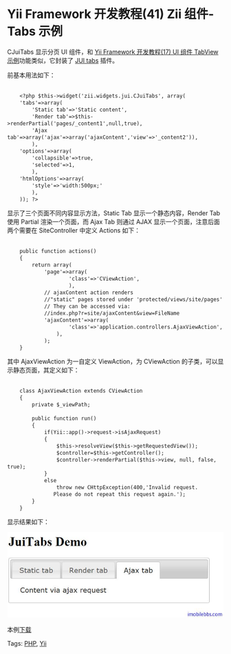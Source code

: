 # Yii Framework 开发教程(41) Zii 组件-Tabs 示例

CJuiTabs 显示分页 UI 组件，和 [Yii Framework 开发教程(17) UI 组件 TabView 示例](ui-components-tabview-example.md)功能类似，它封装了 [JUI tabs](http://jqueryui.com/demos/tabs/) 插件。

前基本用法如下：

```

    <?php $this->widget('zii.widgets.jui.CJuiTabs', array(
    'tabs'=>array(
    	'Static tab'=>'Static content',
    	'Render tab'=>$this->renderPartial('pages/_content1',null,true),
    	'Ajax tab'=>array('ajax'=>array('ajaxContent','view'=>'_content2')),
    	),
    'options'=>array(
    	'collapsible'=>true,
    	'selected'=>1,
    	),
    'htmlOptions'=>array(
    	'style'=>'width:500px;'
    	),
    )); ?>

```

显示了三个页面不同内容显示方法，Static Tab 显示一个静态内容，Render Tab 使用 Partial 渲染一个页面，而 Ajax Tab 则通过 AJAX 显示一个页面，注意后面两个需要在 SiteController 中定义 Actions 如下：

```

    public function actions()
    {
    	return array(
    		'page'=>array(
    				'class'=>'CViewAction',
    				),
    		// ajaxContent action renders
    		//"static" pages stored under 'protected/views/site/pages'
    		// They can be accessed via:
    		//index.php?r=site/ajaxContent&view=FileName
    		'ajaxContent'=>array(
    				'class'=>'application.controllers.AjaxViewAction',
    			),
    		);
    }

```

其中 AjaxViewAction 为一自定义 ViewAction，为 CViewAction 的子类，可以显示静态页面，其定义如下：

```

    class AjaxViewAction extends CViewAction
    {
    	private $_viewPath;
    
    	public function run()
    	{
    		if(Yii::app()->request->isAjaxRequest)
    		{
    			$this->resolveView($this->getRequestedView());
    			$controller=$this->getController();
    			$controller->renderPartial($this->view, null, false, true);
    		}
    		else
    			throw new CHttpException(400,'Invalid request.
    		   Please do not repeat this request again.');
    	}
    }

```

显示结果如下：

![picture41.1](images/41.1.jpg)

本例[下载](http://www.imobilebbs.com/download/yii/JuiTabsDemo.zip)

Tags: [PHP](http://www.imobilebbs.com/wordpress/archives/tag/php), [Yii](http://www.imobilebbs.com/wordpress/archives/tag/yii)